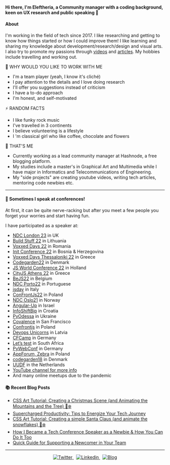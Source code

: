 #### Hi there, I'm Eleftheria, a Community manager with a coding background, keen on UX research and public speaking 👋

#### About
I'm working in the field of tech since 2017. I like researching and getting to know how things started or how I could improve them! I like learning and sharing my knowledge about development/research/design and visual arts. I also try to promote my passions through [videos](https://www.youtube.com/c/eleftheriabatsou) and [articles](https://blog.eleftheriabatsou.com/). My hobbies include travelling and working out. 

🔭 WHY WOULD YOU LIKE TO WORK WITH ME
- I'm a team player (yeah, I know it's cliché)
- I pay attention to the details and I love doing research
- I'll offer you suggestions instead of criticism
- I have a to-do approach
- I'm honest, and self-motivated

⚡ RANDOM FACTS
- I like funky rock music
- I've travelled in 3 continents
- I believe volunteering is a lifestyle
- I 'm classical girl who like coffee, chocolate and flowers


🌱 THAT'S ME
- Currently working as a lead community manager at Hashnode, a free blogging platform.
- My studies include a master's in Graphical Art and Multimedia while I have major in Informatics and Telecommunications of Engineering.
- My "side projects" are creating youtube videos, writing tech articles, mentoring code newbies etc.

---

#### 🎤 Sometimes I speak at conferences! 
At first, it can be quite nerve-racking but after you meet a few people you forget your worries and start having fun.

I have participated as a speaker at:
- [NDC London 23](https://ndclondon.com/) in UK
- [Build Stuff 22](https://www.buildstuff.events/) in Lithuania 
- [Voxxed Days 22](https://romania.voxxeddays.com/cluj-napoca/voxxed-days-cluj-napoca-2022/) in Romania
- [Init Conference 22](https://edvawzm-modules.xing-events.com/INIT2022.html) in Bosnia & Herzegovina 
- [Voxxed Days Thessaloniki 22](https://voxxeddays.com/thessaloniki/) in Greece
- [Codegarden22](https://codegarden.umbraco.com/) in Denmark
- [JS World Conference 22](https://jsworldconference.com/) in Holland
- [CityJS Athens 22](https://greece.cityjsconf.org/) in Greece
- [BeJS22](https://www.bejs.io/conf) in Belgium
- [NDC Porto22](https://ndcporto.com/agenda?day=2022-04-29) in Portuguese
- [jsday](https://2022.jsday.it/) in Italy
- [ConFrontJs22](https://confrontjs.com/) in Poland
- [NDC Oslo21](https://ndcoslo.com) in Norway
- [Angular-Up](https://www.angular-up.com) in Israel
- [InfoShiftBip](https://shift.infobip.com) in Croatia
- [PyOdessa](https://pyconodessa.com) in Ukraine
- [Covalence](http://www.covalenceconf.com) in San Francisco 
- [Confrontjs](https://2019.confrontjs.com) in Poland 
- [Devops Unicorns](https://2019.devopsunicorns.com) in Latvia 
- [CFCamp](https://www.cfcamp.org) in Germany
- [Let’s test](http://lets-test.com/?page_id=5795) in South Africa
- [PyWebConf](https://2019.pyconweb.com/#program) in Germany 
- [AppForum, Zebra](https://web.cvent.com/event/21819552-145e-484d-81dd-01c87826c291/websitePage:4a9f1ae7-fd5e-40ea-a47b-8748de11f650?RefId=Home) in Poland
- [codegarden18](https://codegarden18.com) in Denmark 
- [UUDF](https://www.duugfest.nl) in the Netherlands
- [YouTube channel for more info](https://www.youtube.com/playlist?list=PLxktx98zP3aCYRP1-HCUgyHE3qowkQ01A)
- And many online meetups due to the pandemic

#### :books: Recent Blog Posts
<!-- BLOGPOSTS:START -->
 - [CSS Art Tutorial: Creating a Christmas Scene &lpar;and Animating the Mountains and the Tree&rpar; 🎄❄️](https://eleftheriabatsou.hashnode.dev/creating-a-christmas-scene)
 - [Supercharged Productivity: Tips to Energize Your Tech Journey](https://blog.eleftheriabatsou.com/supercharged-productivity-tips-to-energize-your-tech-journey)
 - [CSS Art Tutorial: Creating a simple Santa Claus &lpar;and animate the snowflakes&rpar; 🎅❄️](https://blog.eleftheriabatsou.com/css-art-creating-a-santa-claus)
 - [How I Became a Tech Conference Speaker as a Newbie &amp; How You Can Do It Too](https://blog.eleftheriabatsou.com/how-i-became-a-tech-conference-speaker-as-a-newbie-how-you-can-do-it-too)
 - [Quick Guide for Supporting a Newcomer in Your Team](https://blog.eleftheriabatsou.com/quick-guide-for-supporting-a-newcomer-in-your-team)<!-- BLOGPOSTS:END -->
---

<p align='center'>
  <a href="https://twitter.com/BatsouElef" target="_blank">
    <img src="https://img.shields.io/badge/Twitter-1DA1F2?style=for-the-badge&logo=twitter&logoColor=white" alt="Twitter">
  </a>&nbsp;
  
  <a href="https://www.linkedin.com/in/eleftheriabatsou" target="_blank">
    <img src="https://img.shields.io/badge/LinkedIn-0077B5?style=for-the-badge&logo=linkedin&logoColor=white" alt="Linkedin">
  </a>&nbsp;
  
  <a href="https://eleftheriabatsou.medium.com" target="_blank">
    <img src="https://img.shields.io/badge/-Tech%20Blog-orange?style=for-the-badge" alt="Blog">
  </a>
</p>


<!--
**EleftheriaBatsou/EleftheriaBatsou** is a ✨ _special_ ✨ repository because its `README.md` (this file) appears on your GitHub profile.

🙆Let's stay in touch: 
[twitter](https://twitter.com/BatsouEle) | [instagram](https://www.instagram.com/elef_in_tech)| [blog](https://eleftheriabatsou.medium.com/) | [codepen](http://codepen.io/EleftheriaBatsou) | [linkedIn](https://www.linkedin.com/in/eleftheriabatsou) | [github](https://github.com/EleftheriaBatsou)


Here are some ideas to get you started:

- 🔭 I’m currently working on ...
- 🌱 I’m currently learning ...
- 👯 I’m looking to collaborate on ...
- 🤔 I’m looking for help with ...
- 💬 Ask me about ...
- 📫 How to reach me: ...
- 😄 Pronouns: ...
- ⚡ Fun fact: ...
-->
